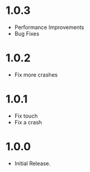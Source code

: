 # 1.0.3
- Performance Improvements
- Bug Fixes

# 1.0.2
- Fix more crashes

# 1.0.1
- Fix touch
- Fix a crash

# 1.0.0
- Initial Release.
